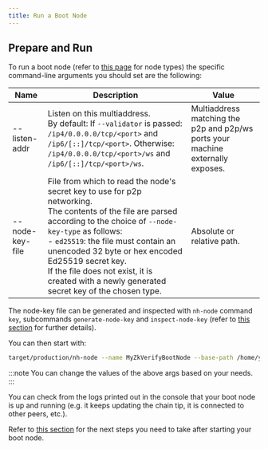 ```yaml
---
title: Run a Boot Node
---
```


## Prepare and Run

To run a boot node (refer to [this page](../01-getting_started.md#node-types.md) for node types) the specific command-line arguments you should set are the following:

| Name          | Description                                                                                                                                                                                                 | Value                                                                           |
| ------------- | ----------------------------------------------------------------------------------------------------------------------------------------------------------------------------------------------------------- | ------------------------------------------------------------------------------- |
| --listen-addr | Listen on this multiaddress.<br/> By default: If `--validator` is passed: `/ip4/0.0.0.0/tcp/<port>` and `/ip6/[::]/tcp/<port>`. Otherwise: `/ip4/0.0.0.0/tcp/<port>/ws` and `/ip6/[::]/tcp/<port>/ws`.      | Multiaddress matching the p2p and p2p/ws ports your machine externally exposes. |
| --node-key-file | File from which to read the node's secret key to use for p2p networking.<br/> The contents of the file are parsed according to the choice of `--node-key-type` as follows:<br/> - `ed25519`: the file must contain an unencoded 32 byte or hex encoded Ed25519 secret key.<br/> If the file does not exist, it is created with a newly generated secret key of the chosen type. | Absolute or relative path. |

The node-key file can be generated and inspected with `nh-node` command `key`, subcommands `generate-node-key` and `inspect-node-key` (refer to [this section](./getting_started_binaries#node-command-line-utilities) for further details).

You can then start with:

```bash
target/production/nh-node --name MyZkVerifyBootNode --base-path /home/your_user/boot_node_data --chain test --port 30333 --listen-addr /ip4/0.0.0.0/tcp/30333 --listen-addr /ip4/0.0.0.0/tcp/30334/ws
```

:::note
You can change the values of the above args based on your needs.
:::

You can check from the logs printed out in the console that your boot node is up and running (e.g. it keeps updating the chain tip, it is connected to other peers, etc.).

Refer to [this section](../run_using_docker/run_boot_node#next-steps) for the next steps you need to take after starting your boot node.
